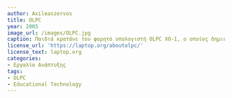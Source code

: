 ```yaml
---
author: Axileaszervos
title: OLPC
year: 2005
image_url: /images/OLPC.jpg
caption: Παιδιά κρατάνε τον φορητό υπολογιστή OLPC XO-1, ο οποίος δημιουργήθηκε απο το πρόγραμμα OLPC. Είναι μικρός και φτηνός και μέσω ενός touchpad μπορεί ο χρήστης του, να γράφει πάνω σε αυτό με μολύβι ή και να ζωγραφίζει. Αποτελεί ένα μικρό ηλεκτρονικό βιβλίο και τετράδιο μαζί.
license_url: 'https://laptop.org/aboutolpc/'
license_text: laptop.org
categories:
- Εργαλία Ανάπτυξης
tags:
- OLPC
- Educational Technology
---
```



